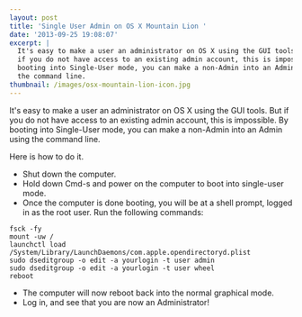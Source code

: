 ```yaml
---
layout: post
title: 'Single User Admin on OS X Mountain Lion '
date: '2013-09-25 19:08:07'
excerpt: |
  It's easy to make a user an administrator on OS X using the GUI tools.  But
  if you do not have access to an existing admin account, this is impossible.  By
  booting into Single-User mode, you can make a non-Admin into an Admin using
  the command line.
thumbnail: /images/osx-mountain-lion-icon.jpg
---
```


It's easy to make a user an administrator on OS X using the GUI tools. But if you do not have access to an existing admin account, this is impossible. By booting into Single-User mode, you can make a non-Admin into an Admin using the command line.

Here is how to do it.

- Shut down the computer.
- Hold down Cmd-s and power on the computer to boot into single-user mode.
- Once the computer is done booting, you will be at a shell prompt, logged in as the root user. Run the following commands:

```
fsck -fy
mount -uw /
launchctl load /System/Library/LaunchDaemons/com.apple.opendirectoryd.plist
sudo dseditgroup -o edit -a yourlogin -t user admin
sudo dseditgroup -o edit -a yourlogin -t user wheel
reboot
```

- The computer will now reboot back into the normal graphical mode.
- Log in, and see that you are now an Administrator!
